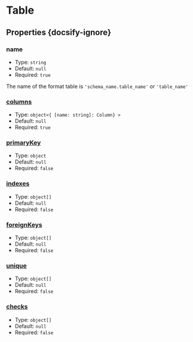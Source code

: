 # Table

## Properties {docsify-ignore}

### name

- Type: `string`
- Default: `null`
- Required: `true`

The name of the format table is `'schema_name.table_name'` or `'table_name'`

### [columns](metadata/column.md)

- Type: `object<{ [name: string]: Column} >`
- Default: `null`
- Required: `true`

### [primaryKey](metadata/primary-key.md)

- Type: `object`
- Default: `null`
- Required: `false`

### [indexes](metadata/index.md)

- Type: `object[]`
- Default: `null`
- Required: `false`

### [foreignKeys](metadata/foreign-key.md)

- Type: `object[]`
- Default: `null`
- Required: `false`

### [unique](metadata/unique.md)

- Type: `object[]`
- Default: `null`
- Required: `false`

### [checks](metadata/check.md)

- Type: `object[]`
- Default: `null`
- Required: `false`

